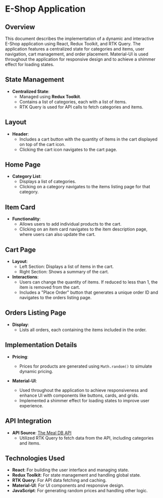 # E-Shop Application

## Overview

This document describes the implementation of a dynamic and interactive E-Shop application using React, Redux Toolkit, and RTK Query. The application features a centralized state for categories and items, user navigation, cart management, and order placement. Material-UI is used throughout the application for responsive design and to achieve a shimmer effect for loading states.

## State Management

- **Centralized State**: 
  - Managed using **Redux Toolkit**.
  - Contains a list of categories, each with a list of items.
  - RTK Query is used for API calls to fetch categories and items.

## Layout

- **Header**:
  - Includes a cart button with the quantity of items in the cart displayed on top of the cart icon.
  - Clicking the cart icon navigates to the cart page.

## Home Page

- **Category List**:
  - Displays a list of categories.
  - Clicking on a category navigates to the items listing page for that category.

## Item Card

- **Functionality**:
  - Allows users to add individual products to the cart.
  - Clicking on an item card navigates to the item description page, where users can also update the cart.

## Cart Page

- **Layout**:
  - Left Section: Displays a list of items in the cart.
  - Right Section: Shows a summary of the cart.
- **Interactions**:
  - Users can change the quantity of items. If reduced to less than 1, the item is removed from the cart.
  - Includes a "Place Order" button that generates a unique order ID and navigates to the orders listing page.

## Orders Listing Page

- **Display**:
  - Lists all orders, each containing the items included in the order.

## Implementation Details

- **Pricing**:
  - Prices for products are generated using `Math.random()` to simulate dynamic pricing.

- **Material-UI**:
  - Used throughout the application to achieve responsiveness and enhance UI with components like buttons, cards, and grids.
  - Implemented a shimmer effect for loading states to improve user experience.

## API Integration

- **API Source**: [The Meal DB API](https://www.themealdb.com/api.php)
  - Utilized RTK Query to fetch data from the API, including categories and items.

## Technologies Used

- **React**: For building the user interface and managing state.
- **Redux Toolkit**: For state management and handling global state.
- **RTK Query**: For API data fetching and caching.
- **Material-UI**: For UI components and responsive design.
- **JavaScript**: For generating random prices and handling other logic.